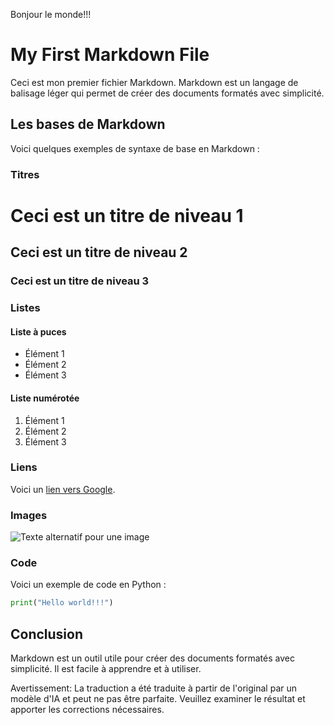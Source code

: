 Bonjour le monde!!!

# My First Markdown File

Ceci est mon premier fichier Markdown. Markdown est un langage de balisage léger qui permet de créer des documents formatés avec simplicité.

## Les bases de Markdown

Voici quelques exemples de syntaxe de base en Markdown :

### Titres

# Ceci est un titre de niveau 1
## Ceci est un titre de niveau 2
### Ceci est un titre de niveau 3

### Listes

#### Liste à puces

- Élément 1
- Élément 2
- Élément 3

#### Liste numérotée

1. Élément 1
2. Élément 2
3. Élément 3

### Liens

Voici un [lien vers Google](https://www.google.com).

### Images

![Texte alternatif pour une image](./translated_images/image.ec7170e50ab1976c1fb610a7c424b00799523b5c47cd250a9b816fc334f0a1f4.fr.jpg)

### Code

Voici un exemple de code en Python :

```python
print("Hello world!!!")
```

## Conclusion

Markdown est un outil utile pour créer des documents formatés avec simplicité. Il est facile à apprendre et à utiliser.


Avertissement: La traduction a été traduite à partir de l'original par un modèle d'IA et peut ne pas être parfaite. Veuillez examiner le résultat et apporter les corrections nécessaires.